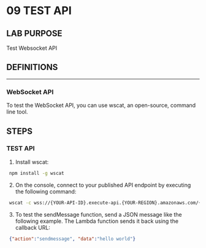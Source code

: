 # 09 TEST API

## LAB PURPOSE

Test Websocket API

## DEFINITIONS
----

### WebSocket API

To test the WebSocket API, you can use wscat, an open-source, command line tool.

## STEPS

### TEST API


1. Install wscat:
 ```bash
  npm install -g wscat
 ```

2. On the console, connect to your published API endpoint by executing the following command:
 ```bash
  wscat -c wss://{YOUR-API-ID}.execute-api.{YOUR-REGION}.amazonaws.com/{STAGE}
 ```

3.  To test the sendMessage function, send a JSON message like the following example. The Lambda function sends it back using the callback URL:
```json
 {"action":"sendmessage", "data":"hello world"}
```